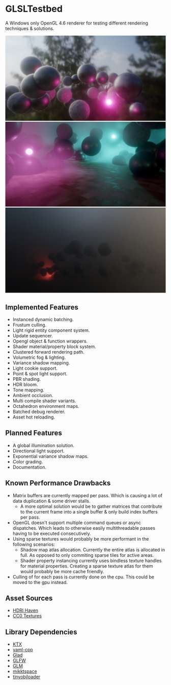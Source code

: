 # GLSLTestbed
A Windows only OpenGL 4.6 renderer for testing different rendering techniques & solutions.

![Preview](T_Preview_01.jpg?raw=true "HDRI Preview")
![Preview](T_Preview_02.jpg?raw=true "Fog & Shadows Preview")
![Preview](T_Preview_03.jpg?raw=true "Fog Ambient Anistropy Preview")

## Implemented Features
- Instanced dynamic batching.
- Frustum culling.
- Light rigid entity component system.
- Update sequencer.
- Opengl object & function wrappers.
- Shader material/property block system.
- Clustered forward rendering path.
- Volumetric fog & lighting.
- Variance shadow mapping.
- Light cookie support.
- Point & spot light support.
- PBR shading.
- HDR bloom.
- Tone mapping.
- Ambient occlusion.
- Multi compile shader variants.
- Octahedron environment maps.
- Batched debug renderer.
- Asset hot reloading.

## Planned Features
- A global illumination solution.
- Directional light support.
- Exponential variance shadow maps.
- Color grading.
- Documentation.

## Known Performance Drawbacks
- Matrix buffers are currently mapped per pass. Which is causing a lot of data duplication & some driver stalls.
	- A more optimal solution would be to gather matrices that contribute to the current frame into a single buffer & only build index buffers per pass.
- OpenGL doesn't support multiple command queues or async dispatches. Which leads to otherwise easily multithreadable passes having to be executed consecutively.
- Using sparse textures would probably be more performant in the following scenarios:
	- Shadow map atlas allocation. Currently the entire atlas is allocated in full. As opposed to only commiting sparse tiles for active areas.
	- Shader property instancing currently uses bindless texture handles for material properties. 
	  Creating a sparse texture atlas for them would probably be more cache friendly.
- Culling of for each pass is currently done on the cpu. This could be moved to the gpu instead.

## Asset Sources
- [HDRI Haven](https://hdrihaven.com)
- [CC0 Textures](https://cc0textures.com/)

## Library Dependencies
- [KTX](https://github.com/KhronosGroup/KTX-Software)
- [yaml-cpp](https://github.com/jbeder/yaml-cpp)
- [Glad](https://glad.dav1d.de/)
- [GLFW](https://www.glfw.org/)
- [GLM](https://github.com/g-truc/glm)
- [mikktspace](http://www.mikktspace.com/)
- [tinyobjloader](https://github.com/tinyobjloader/tinyobjloader)
